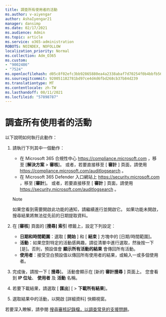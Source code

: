 ```yaml
---
title: 調查所有使用者的活動
ms.author: v-aiyengar
author: AshaIyengar21
manager: dansimp
ms.date: 02/17/2021
ms.audience: Admin
ms.topic: article
ms.service: o365-administration
ROBOTS: NOINDEX, NOFOLLOW
localization_priority: Normal
ms.collection: Adm_O365
ms.custom:
- "9002486"
- "7524"
ms.openlocfilehash: d05c8f02efc3bb92865880ea4a2338abaf7d70254f0b4bbfb566423e62b391dd
ms.sourcegitcommit: 920051182781bd97ce4d4d6fbd268cb37b84d239
ms.translationtype: MT
ms.contentlocale: zh-TW
ms.lasthandoff: 08/11/2021
ms.locfileid: "57898787"
---
```

# <a name="investigate-all-the-users-activities"></a>調查所有使用者的活動

以下說明如何執行此動作：

1. 請執行下列其中一個動作：
   - 在 Microsoft 365 合規性中心 <https://compliance.microsoft.com> ，移至 [**解決方案** \> **審核**]。 或者，若要直接移至 [ **審計** ] 頁面，請使用 <https://compliance.microsoft.com/auditlogsearch> 。
   - 在 Microsoft 365 Defender 入口網站上 <https://security.microsoft.com> ，移至 [**審計**]。 或者，若要直接移至 [ **審計** ] 頁面，請使用 <https://security.microsoft.com/auditlogsearch> 。

    > [!NOTE]
    > 如果您看到需要開啟此功能的通知，請繼續進行並開啟它。 如果功能未開啟，搜尋結果將無法從先前的日期提取資料。

2. 在 [**審核**] 頁面的 [**搜尋] 索引** 標籤上，設定下列設定：
   - **日期和時間範圍**：選取 [ **開始** ] 和 [ **結束** ] 方塊中的 [日期/時間範圍]。
   - **活動**：如果您對特定的活動感興趣，請從清單中進行選取，然後按一下 [是]。否則，預設值會 **顯示所有活動的結果** 會傳回所有活動。
   - **使用者**：接受空白預設值以傳回所有使用者的結果，或輸入一或多個使用者。

3. 完成後，請按一下 [ **搜尋**]。 活動會顯示在 [新的 **審計搜尋** ] 頁面上。 您會看到 **IP 位址**、 **使用者** 及 **活動** 名稱。

4. 若要下載結果，請選取 [ **匯出**] [ \> **下載所有結果**]。

5. 選取結果中的活動，以開啟 [詳細資料] 快顯視窗。

若要深入瞭解，請參閱 [搜尋審核記錄檔，以調查常見的支援問題](https://docs.microsoft.com/microsoft-365/compliance/auditing-troubleshooting-scenarios)。
